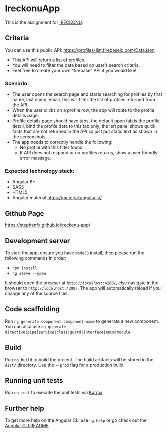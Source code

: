 # IreckonuApp

This is the assignment for [IRECKONU](https://www.ireckonu.com).

## Criteria

You can use this public API: https://profiles-list.firebaseio.com/Data.json

  * This API will return a list of profiles.
  * You will need to filter the data based on user’s search criteria.
  * Feel free to create your own “firebase” API if you would like!

### Scenario:

  * The user opens the search page and starts searching for profiles by first name, last name, email, this will filter the list of profiles returned from the API.
  * When the user clicks on a profile row, the app will route to the profile details page.
  * Profile details page should have tabs, the default open tab is the profile detail, bind the profile data to this tab only, the left panel shows quick facts that are not returned in the API so just put static text as shown in the screenshots.
  * The app needs to correctly handle the following:
    * No profile with this filter found
    * If API does not respond or no profiles returns, show a user friendly error massage.

### Expected technology stack:

  * Angular 6+
  * SASS
  * HTML5
  * Angular material https://material.angular.io/

## Github Page
https://stephanfx.github.io/ireckonu-app/

## Development server

To start the app, ensure you have `NodeJS` install, then please run the following commands in order:
  * `npm install`
  * `ng serve --open`

It should open the browser at `http://localhost:4200/`, else navigate in the browser to `http://localhost:4200/`. The app will automatically reload if you change any of the source files.

## Code scaffolding

Run `ng generate component component-name` to generate a new component. You can also use `ng generate directive|pipe|service|class|guard|interface|enum|module`.

## Build

Run `ng build` to build the project. The build artifacts will be stored in the `dist/` directory. Use the `--prod` flag for a production build.

## Running unit tests

Run `ng test` to execute the unit tests via [Karma](https://karma-runner.github.io).

## Further help

To get more help on the Angular CLI use `ng help` or go check out the [Angular CLI README](https://github.com/angular/angular-cli/blob/master/README.md).
